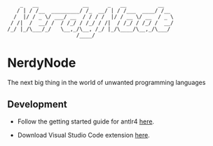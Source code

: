 ```
    _   __              __      _   __          __
   / | / /__  _________/ /_  __/ | / /___  ____/ /__
  /  |/ / _ \/ ___/ __  / / / /  |/ / __ \/ __  / _ \
 / /|  /  __/ /  / /_/ / /_/ / /|  / /_/ / /_/ /  __/
/_/ |_/\___/_/   \__,_/\__, /_/ |_/\____/\__,_/\___/
                      /____/
```

# NerdyNode

The next big thing in the world of unwanted programming languages

## Development

-   Follow the getting started guide for antlr4 [here](https://github.com/antlr/antlr4/blob/master/doc/getting-started.md).

-   Download Visual Studio Code extension [here](https://marketplace.visualstudio.com/items?itemName=mike-lischke.vscode-antlr4).
